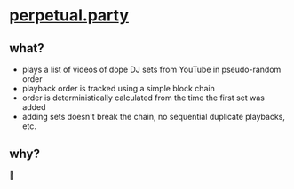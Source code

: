 # [perpetual.party](https://perpetual.party)

## what?

- plays a list of videos of dope DJ sets from YouTube in pseudo-random order
- playback order is tracked using a simple block chain
- order is deterministically calculated from the time the first set was added
- adding sets doesn't break the chain, no sequential duplicate playbacks, etc.

## why?

:shrug:
